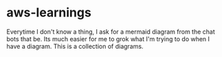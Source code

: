 # aws-learnings
Everytime I don't know a thing, I ask for a mermaid diagram from the chat bots that be. Its much easier for me to grok what I'm trying to do when I have a diagram. This is a collection of diagrams.

